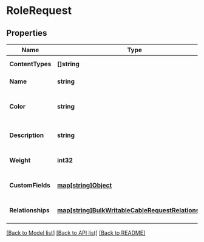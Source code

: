 # RoleRequest

## Properties
Name | Type | Description | Notes
------------ | ------------- | ------------- | -------------
**ContentTypes** | **[]string** |  | [default to null]
**Name** | **string** |  | [default to null]
**Color** | **string** | RGB color in hexadecimal (e.g. 00ff00) | [optional] [default to null]
**Description** | **string** |  | [optional] [default to null]
**Weight** | **int32** |  | [optional] [default to null]
**CustomFields** | [**map[string]Object**](.md) |  | [optional] [default to null]
**Relationships** | [**map[string]BulkWritableCableRequestRelationships**](BulkWritableCableRequest_relationships.md) |  | [optional] [default to null]

[[Back to Model list]](../README.md#documentation-for-models) [[Back to API list]](../README.md#documentation-for-api-endpoints) [[Back to README]](../README.md)

